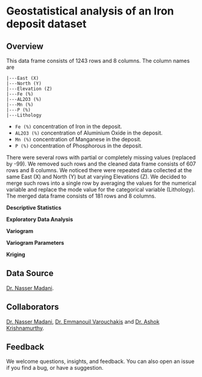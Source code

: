 # Geostatistical analysis of an Iron deposit dataset

## Overview

This data frame consists of 1243 rows and 8 columns. The column names are

    |---East (X)
    |---North (Y)
    |---Elevation (Z)
    |---Fe (%)
    |---AL2O3 (%)
    |---Mn (%)
    |---P (%)
    |---Lithology

- `Fe (%)` concentration of Iron in the deposit.
- `AL2O3 (%)` concentration of Aluminium Oxide in the deposit.
- `Mn (%)` concentration of Manganese in the deposit.
- `P (%)` concentration of Phosphorous in the deposit.

There were several rows with partial or completely missing values (replaced by -99). We removed such rows and the cleaned data frame consists of 607 rows and 8 columns. We noticed there were repeated data collected at the same East (X) and North (Y) but at varying Elevations (Z). We decided to merge such rows into a single row by averaging the values for the numerical variable and replace the mode value for the categorical variable (Lithology). The merged data frame consists of 181 rows and 8 columns.

**Descriptive Statistics**

**Exploratory Data Analysis**

**Variogram**

**Variogram Parameters**

**Kriging**

## Data Source

[Dr. Nasser Madani](https://research.nu.edu.kz/en/persons/nasser-madani).

## Collaborators

[Dr. Nasser Madani](https://research.nu.edu.kz/en/persons/nasser-madani), [Dr. Emmanouil Varouchakis](https://github.com/evarouchakis) and [Dr. Ashok Krishnamurthy](https://github.com/ashokkrish).

## Feedback

We welcome questions, insights, and feedback. You can also open an issue if you find a bug, or have a suggestion.
